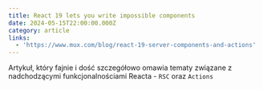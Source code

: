 ```yaml
---
title: React 19 lets you write impossible components
date: 2024-05-15T22:00:00.000Z
category: article
links:
  - 'https://www.mux.com/blog/react-19-server-components-and-actions'
---
```


Artykuł, który fajnie i dość szczegółowo omawia tematy związane z nadchodzącymi funkcjonalnościami Reacta - `RSC` oraz `Actions`
